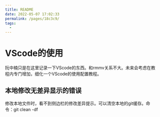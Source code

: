 ```yaml
---
title: README
date: 2022-05-07 17:02:33
permalink: /pages/18c3c9/
tags:
  - 
---
```



# VScode的使用
阮中楠只是在这里记录一下VScode的东西。和rmmv关系不大。未来会考虑在教程内专门增加，细化一个VScode的使用配置教程。


## 本地修改无差异显示的错误
修改本地文件时，看不到侧边栏的修改差异提示。可以清空本地的git缓存。命令：git clean -df

